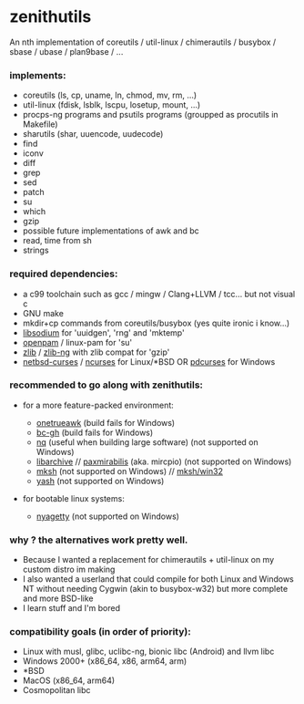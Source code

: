 # zenithutils
An nth implementation of coreutils / util-linux / chimerautils / busybox / sbase / ubase / plan9base / ...

### implements:
  - coreutils (ls, cp, uname, ln, chmod, mv, rm, ...)
  - util-linux (fdisk, lsblk, lscpu, losetup, mount, ...)
  - procps-ng programs and psutils programs (groupped as procutils in Makefile)
  - sharutils (shar, uuencode, uudecode)
  - find
  - iconv
  - diff
  - grep
  - sed
  - patch
  - su
  - which
  - gzip
  - possible future implementations of awk and bc
  - read, time from sh
  - strings

### required dependencies:
  - a c99 toolchain such as gcc / mingw / Clang+LLVM / tcc... but not visual c
  - GNU make
  - mkdir+cp commands from coreutils/busybox (yes quite ironic i know...)
  - [libsodium](https://github.com/jedisct1/libsodium) for 'uuidgen', 'rng' and 'mktemp'
  - [openpam](https://git.des.dev/openpam/openpam/wiki) / linux-pam for 'su'
  - [zlib](https://zlib.net) / [zlib-ng](https://github.com/zlib-ng/zlib-ng) with zlib compat for 'gzip'
  - [netbsd-curses](https://github.com/sabotage-linux/netbsd-curses) / [ncurses](https://invisible-island.net/ncurses/) for Linux/*BSD OR [pdcurses](https://github.com/wmcbrine/PDCurses) for Windows

### recommended to go along with zenithutils:
  - for a more feature-packed environment:
    - [onetrueawk](https://github.com/onetrueawk/awk) (build fails for Windows)
    - [bc-gh](https://github.com/gavinhoward/bc) (build fails for Windows)
    - [nq](https://github.com/leahneukirchen/nq) (useful when building large software) (not supported on Windows)
    - [libarchive](https://libarchive.de) // [paxmirabilis](http://www.mirbsd.org/pax.htm) (aka. mircpio) (not supported on Windows)
    - [mksh](http://www.mirbsd.org/mksh.html) (not supported on Windows) // [mksh/win32](http://www.mirbsd.org/permalinks/wlog-10_e20130718-tg.htm)
    - [yash](https://magicant.github.io/yash/) (not supported on Windows)

  - for bootable linux systems:
    - [nyagetty](https://github.com/chimera-linux/nyagetty) (not supported on Windows)

### why ? the alternatives work pretty well.
  - Because I wanted a replacement for chimerautils + util-linux on my custom distro im making
  - I also wanted a userland that could compile for both Linux and Windows NT without needing Cygwin (akin to busybox-w32) but more complete and more BSD-like
  - I learn stuff and I'm bored

### compatibility goals (in order of priority):
  - Linux with musl, glibc, uclibc-ng, bionic libc (Android) and llvm libc
  - Windows 2000+ (x86_64, x86, arm64, arm)
  - *BSD
  - MacOS (x86_64, arm64)
  - Cosmopolitan libc


